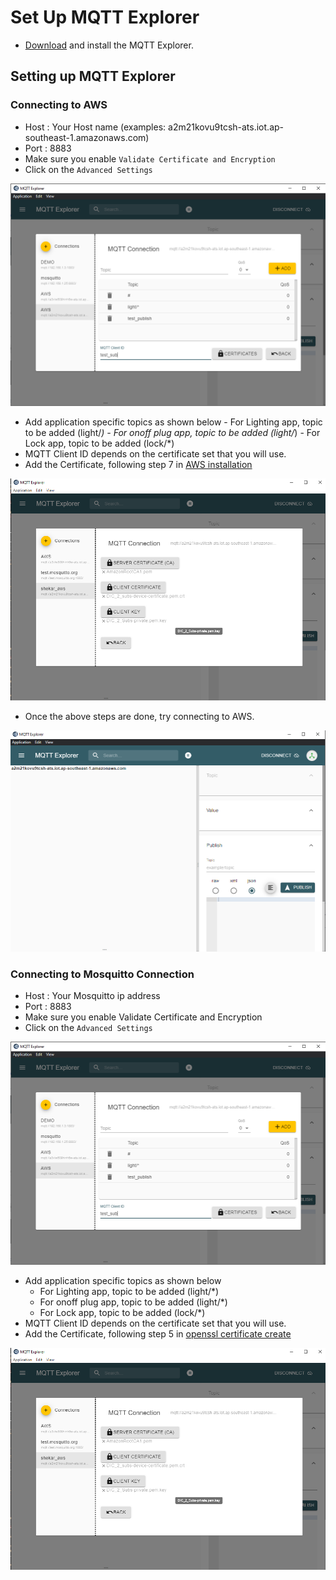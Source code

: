 # Set Up MQTT Explorer
- [Download](https://mqtt-explorer.com/) and install the MQTT Explorer.

## Setting up MQTT Explorer
### Connecting to AWS 
   - Host : Your Host name (examples: a2m21kovu9tcsh-ats.iot.ap-southeast-1.amazonaws.com)
   - Port : 8883
   - Make sure you enable `Validate Certificate and Encryption`
   - Click on the `Advanced Settings` 
  
 ![Silicon Labs - DIC design](./images/mqtt_explorer_2.png)

 - Add application specific topics as shown below
       - For Lighting app, topic to be added (light/*)
       - For onoff plug app, topic to be added (light/*)
       - For Lock app, topic to be added (lock/*)
  - MQTT Client ID depends on the certificate set that you will use.
  - Add the Certificate, following step 7 in [AWS installation](./AWS_CONFIGURATION_REGISTRATION.md)

 ![Silicon Labs - DIC design](./images/mqtt_explorer_5.png)

  - Once the above steps are done, try connecting to AWS.
 
 ![Silicon Labs - DIC design](./images/mqtt_explorer_3.png)
  
### Connecting to Mosquitto Connection
   - Host : Your Mosquitto ip address
   - Port : 8883
   - Make sure you enable Validate Certificate and Encryption
   - Click on the `Advanced Settings` 
 
 ![Silicon Labs - DIC design](./images/mqtt_explorer_2.png)
 
  - Add application specific topics as shown below
       - For Lighting app, topic to be added (light/*)
       - For onoff plug app, topic to be added (light/*)
       - For Lock app, topic to be added (lock/*)
  - MQTT Client ID depends on the certificate set that you will use.
  - Add the Certificate, following step 5 in [openssl certificate create](./OPENSSL_CERTIFICATE_CREATION.md)

 ![Silicon Labs - DIC design](./images/mqtt_explorer_5.png)